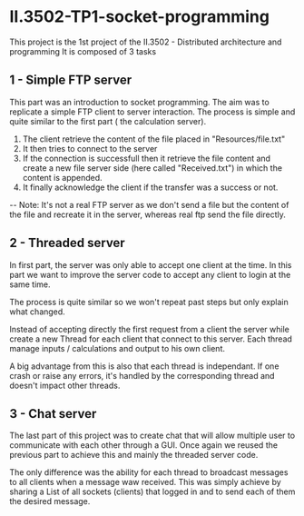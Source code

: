# II.3502-TP1-socket-programming

This project is the 1st project of the II.3502 - Distributed architecture and programming
It is composed of 3 tasks

## 1 - Simple FTP server
This part was an introduction to socket programming. 
The aim was to replicate a simple FTP client to server interaction.
The process is simple and quite similar to the first part ( the calculation server).
1. The client retrieve the content of the file placed in "Resources/file.txt"
2. It then tries to connect to the server
3. If the connection is successfull then it retrieve the file content and create a new file server side (here called "Received.txt") in which the content is appended.
4. It finally acknowledge the client if the transfer was a success or not.

-- Note: It's not a real FTP server as we don't send a file but the content of the file and recreate it in the server, whereas real ftp send the file directly.


## 2 - Threaded server
In first part, the server was only able to accept one client at the time. In this part we want to improve the server code to accept any client to login at the same time.

The process is quite similar so we won't repeat past steps but only explain what changed.

Instead of accepting directly the first request from a client the server while create a new Thread for each client that connect to this server. Each thread manage inputs / calculations and output to his own client.

A big advantage from this is also that each thread is independant. If one crash or raise any errors, it's handled by the corresponding thread and doesn't impact other threads.


## 3 - Chat server
The last part of this project was to create chat that will allow multiple user to communicate with each other through a GUI.
Once again we reused the previous part to achieve this and mainly the threaded server code.

The only difference was the ability for each thread to broadcast messages to all clients when a message waw received. This was simply achieve by sharing a List of all sockets (clients) that logged in and to send each of them the desired message.
